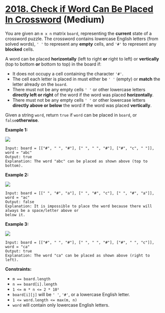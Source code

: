 # [2018. Check if Word Can Be Placed In Crossword][link] (Medium)

[link]: https://leetcode.com/problems/check-if-word-can-be-placed-in-crossword/

You are given an `m x n` matrix `board`, representing the **current** state of a crossword puzzle.
The crossword contains lowercase English letters (from solved words), `' '` to represent any
**empty** cells, and `'#'` to represent any **blocked** cells.

A word can be placed **horizontally** (left to right **or** right to left) or **vertically** (top to
bottom **or** bottom to top) in the board if:

- It does not occupy a cell containing the character `'#'`.
- The cell each letter is placed in must either be `' '` (empty) or **match** the letter already on
the `board`.
- There must not be any empty cells `' '` or other lowercase letters **directly left or right** of
the word if the word was placed **horizontally**.
- There must not be any empty cells `' '` or other lowercase letters **directly above or below** the
word if the word was placed **vertically**.

Given a string `word`, return `true` if  `word` can be placed in  `board`, or  `false`**otherwise**.

**Example 1:**

![](https://assets.leetcode.com/uploads/2021/10/04/crossword-ex1-1.png)

```
Input: board = [["#", " ", "#"], [" ", " ", "#"], ["#", "c", " "]], word = "abc"
Output: true
Explanation: The word "abc" can be placed as shown above (top to bottom).
```

**Example 2:**

![](https://assets.leetcode.com/uploads/2021/10/04/crossword-ex2-1.png)

```
Input: board = [[" ", "#", "a"], [" ", "#", "c"], [" ", "#", "a"]], word = "ac"
Output: false
Explanation: It is impossible to place the word because there will always be a space/letter above or
below it.
```

**Example 3:**

![](https://assets.leetcode.com/uploads/2021/10/04/crossword-ex3-1.png)

```
Input: board = [["#", " ", "#"], [" ", " ", "#"], ["#", " ", "c"]], word = "ca"
Output: true
Explanation: The word "ca" can be placed as shown above (right to left).
```

**Constraints:**

- `m == board.length`
- `n == board[i].length`
- `1 <= m * n <= 2 * 10⁵`
- `board[i][j]` will be `' '`, `'#'`, or a lowercase English letter.
- `1 <= word.length <= max(m, n)`
- `word` will contain only lowercase English letters.
